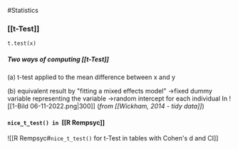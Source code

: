 #Statistics 

### [[t-Test]]
`t.test(x)`

##### Two ways of computing [[t-Test]]

(a) t-test applied to the mean difference between x and y

(b) equivalent result by "fitting a mixed effects model"
  ->fixed dummy variable representing the variable
  ->random intercept for each individual In
![[1-Bild 06-11-2022.png|300]]
(*from [[Wickham, 2014 - tidy data]]*)



#### `nice_t_test() in `[[R Rempsyc]]
![[R Rempsyc#`nice_t_test()` for t-Test in tables with Cohen's d and CI]]